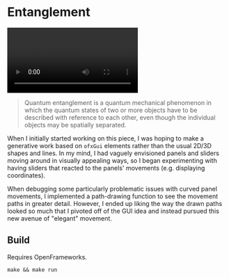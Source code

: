 # Entanglement

![](https://i.imgur.com/QmXN4z9.mp4)

> Quantum entanglement is a quantum mechanical phenomenon in which the quantum states of two or more objects have to be described with reference to each other, even though the individual objects may be spatially separated.

When I initially started working on this piece, I was hoping to make a generative work based on `ofxGui` elements rather than the usual 2D/3D shapes and lines. In my mind, I had vaguely envisioned panels and sliders moving around in visually appealing ways, so I began experimenting with having sliders that reacted to the panels' movements (e.g. displaying coordinates).

When debugging some particularly problematic issues with curved panel movements, I implemented a path-drawing function to see the movement paths in greater detail. However, I ended up liking the way the drawn paths looked so much that I pivoted off of the GUI idea and instead pursued this new avenue of "elegant" movement.

## Build

Requires OpenFrameworks.

```
make && make run
```
